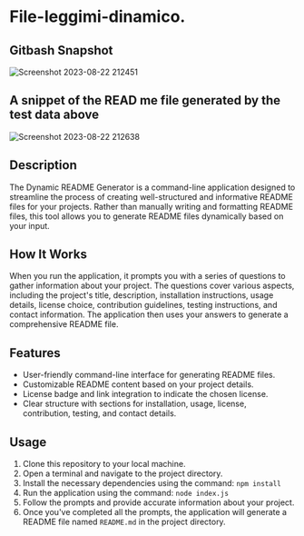 # File-leggimi-dinamico.

## Gitbash Snapshot
![Screenshot 2023-08-22 212451](https://github.com/JadenMerzetti/File-leggimi-dinamico./assets/131717483/2e2ecee0-7618-468d-99c8-923819031ca5)

## A snippet of the READ me file generated by the test data above
![Screenshot 2023-08-22 212638](https://github.com/JadenMerzetti/File-leggimi-dinamico./assets/131717483/16388740-db85-42e1-a2fb-0ae3146df2e2)

## Description
The Dynamic README Generator is a command-line application designed to streamline the process of creating well-structured and informative README files for your projects. Rather than manually writing and formatting README files, this tool allows you to generate README files dynamically based on your input.

## How It Works
When you run the application, it prompts you with a series of questions to gather information about your project. The questions cover various aspects, including the project's title, description, installation instructions, usage details, license choice, contribution guidelines, testing instructions, and contact information. The application then uses your answers to generate a comprehensive README file.

## Features
- User-friendly command-line interface for generating README files.
- Customizable README content based on your project details.
- License badge and link integration to indicate the chosen license.
- Clear structure with sections for installation, usage, license, contribution, testing, and contact details.

## Usage
1. Clone this repository to your local machine.
2. Open a terminal and navigate to the project directory.
3. Install the necessary dependencies using the command: `npm install`
4. Run the application using the command: `node index.js`
5. Follow the prompts and provide accurate information about your project.
6. Once you've completed all the prompts, the application will generate a README file named `README.md` in the project directory.
